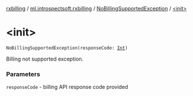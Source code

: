 [rxbilling](../../index.md) / [ml.introspectsoft.rxbilling](../index.md) / [NoBillingSupportedException](index.md) / [&lt;init&gt;](./-init-.md)

# &lt;init&gt;

`NoBillingSupportedException(responseCode: `[`Int`](https://kotlinlang.org/api/latest/jvm/stdlib/kotlin/-int/index.html)`)`

Billing not supported exception.

### Parameters

`responseCode` - billing API response code provided